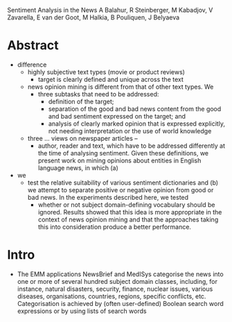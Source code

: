 Sentiment Analysis in the News
A Balahur, R Steinberger, M Kabadjov, V Zavarella, E van der Goot, M Halkia, B
  Pouliquen, J Belyaeva

# Abstract

* difference
  * highly subjective text types (movie or product reviews)
    * target is clearly defined and unique across the text
  * news opinion mining is different from that of other text types.  We
    * three subtasks that need to be addressed: 
      * definition of the target; 
      * separation of the good and bad news content from the good and bad
        sentiment expressed on the target; and 
      * analysis of clearly marked opinion that is expressed explicitly, not
        needing interpretation or the use of world knowledge
  * three ... views on newspaper articles – 
    * author, reader and text, which have to be addressed differently at the
      time of analysing sentiment.  Given these definitions, we present work on
      mining opinions about entities in English language news, in which (a) 
* we 
  * test the relative suitability of various sentiment dictionaries and (b) we
    attempt to separate positive or negative opinion from good or bad news.  In
    the experiments described here, we tested 
    * whether or not subject domain-defining vocabulary should be ignored.
      Results showed that this idea is more appropriate in the context of news
      opinion mining and that the approaches taking this into consideration
      produce a better performance.

# Intro

* The EMM applications NewsBrief and MedISys categorise the news into one or
  more of several hundred subject domain classes, including, for instance,
  natural disasters, security, finance, nuclear issues, various diseases,
  organisations, countries, regions, specific conflicts, etc. Categorisation is
  achieved by (often user-defined) Boolean search word expressions or by using
  lists of search words
